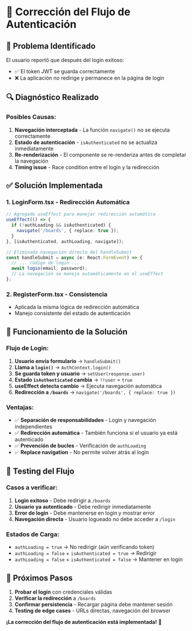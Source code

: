 # 🔐 Corrección del Flujo de Autenticación

## 🐛 Problema Identificado

El usuario reportó que después del login exitoso:
- ✅ El token JWT se guarda correctamente
- ❌ La aplicación no redirige y permanece en la página de login

## 🔍 Diagnóstico Realizado

### Posibles Causas:
1. **Navegación interceptada** - La función `navigate()` no se ejecuta correctamente
2. **Estado de autenticación** - `isAuthenticated` no se actualiza inmediatamente
3. **Re-renderización** - El componente se re-renderiza antes de completar la navegación
4. **Timing issue** - Race condition entre el login y la redirección

## ✅ Solución Implementada

### 1. **LoginForm.tsx - Redirección Automática**
```typescript
// Agregado useEffect para manejar redirección automática
useEffect(() => {
  if (!authLoading && isAuthenticated) {
    navigate('/boards', { replace: true });
  }
}, [isAuthenticated, authLoading, navigate]);

// Eliminada navegación directa del handleSubmit
const handleSubmit = async (e: React.FormEvent) => {
  // ... código de login ...
  await login(email, password);
  // La navegación se maneja automáticamente en el useEffect
};
```

### 2. **RegisterForm.tsx - Consistencia**
- Aplicada la misma lógica de redirección automática
- Manejo consistente del estado de autenticación

## 🎯 Funcionamiento de la Solución

### Flujo de Login:
1. **Usuario envía formulario** → `handleSubmit()`
2. **Llama a `login()`** → `AuthContext.login()`
3. **Se guarda token y usuario** → `setUser(response.user)`
4. **Estado `isAuthenticated` cambia** → `!!user` = `true`
5. **useEffect detecta cambio** → Ejecuta navegación automática
6. **Redirección a `/boards`** → `navigate('/boards', { replace: true })`

### Ventajas:
- ✅ **Separación de responsabilidades** - Login y navegación independientes
- ✅ **Redirección automática** - También funciona si el usuario ya está autenticado
- ✅ **Prevención de bucles** - Verificación de `authLoading`
- ✅ **Replace navigation** - No permite volver atrás al login

## 🧪 Testing del Flujo

### Casos a verificar:
1. **Login exitoso** - Debe redirigir a `/boards`
2. **Usuario ya autenticado** - Debe redirigir inmediatamente
3. **Error de login** - Debe mantenerse en login y mostrar error
4. **Navegación directa** - Usuario logueado no debe acceder a `/login`

### Estados de Carga:
- `authLoading = true` → No redirigir (aún verificando token)
- `authLoading = false` + `isAuthenticated = true` → Redirigir
- `authLoading = false` + `isAuthenticated = false` → Mantener en login

## 📱 Próximos Pasos

1. **Probar el login** con credenciales válidas
2. **Verificar la redirección** a `/boards`
3. **Confirmar persistencia** - Recargar página debe mantener sesión
4. **Testing de edge cases** - URLs directas, navegación del browser

**¡La corrección del flujo de autenticación está implementada!** 🚀